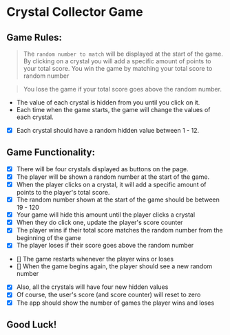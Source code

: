 # Crystal Collector Game

## Game Rules:

   > The `random number to match` will be displayed at the start of the game.
> By clicking on a crystal you will add a specific amount of points to your total score.
   > You win the game by matching your total score to random number

> You lose the game if your total score goes above the random number.

   * The value of each crystal is hidden from you until you click on it.
   * Each time when the game starts, the game will change the values of each crystal.
   - [x] Each crystal should have a random hidden value between 1 - 12.

## Game Functionality:

   - [x] There will be four crystals displayed as buttons on the page.
   - [x] The player will be shown a random number at the start of the game.
   - [x] When the player clicks on a crystal, it will add a specific amount of points to the player's total score.
   - [x] The random number shown at the start of the game should be between 19 - 120
   - [x] Your game will hide this amount until the player clicks a crystal
   - [x] When they do click one, update the player's score counter
   - [x] The player wins if their total score matches the random number from the beginning of the game
   - [x] The player loses if their score goes above the random number
   - [] The game restarts whenever the player wins or loses
   - [] When the game begins again, the player should see a new random number
   - [x] Also, all the crystals will have four new hidden values
   - [x] Of course, the user's score (and score counter) will reset to zero
   - [x] The app should show the number of games the player wins and loses

## Good Luck!